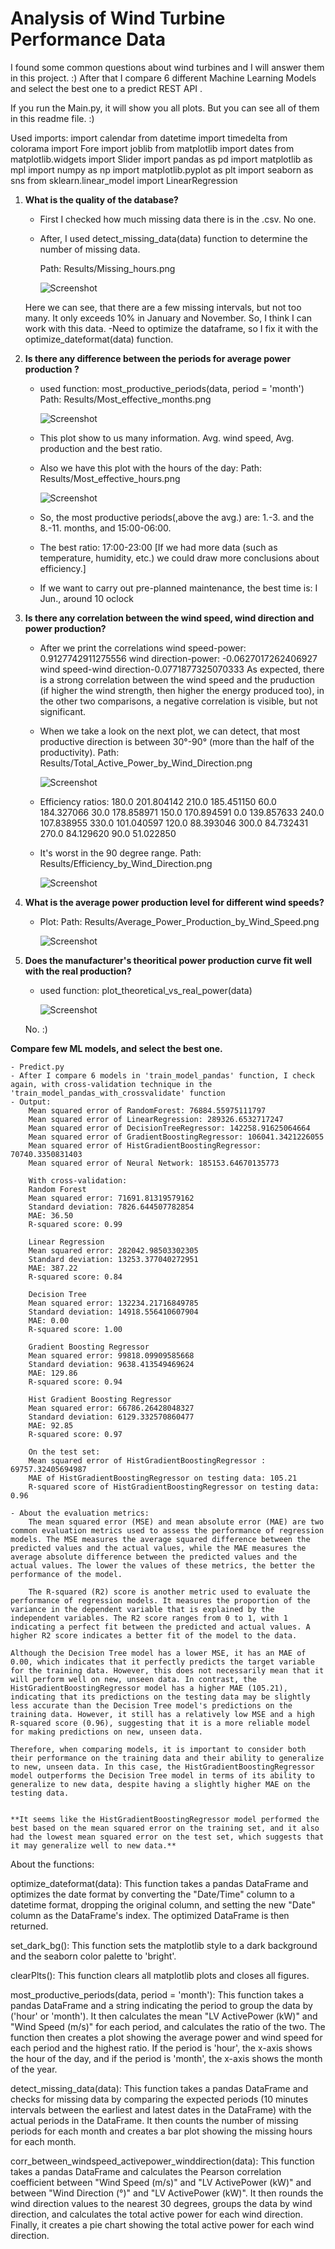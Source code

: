 # Analysis of Wind Turbine Performance Data

I found some common questions about wind turbines and I will answer them in this project. :)
After that I compare 6 different Machine Learning Models and select the best one to a predict REST API .

If you run the Main.py, it will show you all plots. But you can see all of them in this readme file. :)

Used imports:
    import calendar
    from datetime import timedelta
    from colorama import Fore
    import joblib
    from matplotlib import dates
    from matplotlib.widgets import Slider
    import pandas as pd
    import matplotlib as mpl
    import numpy as np
    import matplotlib.pyplot as plt
    import seaborn as sns
    from sklearn.linear_model import LinearRegression

1. **What is the quality of the database?**
    - First I checked how much missing data there is in the .csv. No one.
    - After, I used detect_missing_data(data) function to determine the number of missing data.

        Path: Results/Missing_hours.png

        ![Screenshot](Results/Missing_hours.png)

    Here we can see, that there are a few missing intervals, but not too many. It only exceeds 10% in January and November. So, I think I can work with this data.
    -Need to optimize the dataframe, so I fix it with the optimize_dateformat(data) function.

2. **Is there any difference between the periods for average power production ?**
    - used function: most_productive_periods(data, period = 'month')
        Path: Results/Most_effective_months.png

        ![Screenshot](Results/Most_effective_months.png)

    - This plot show to us many information. Avg. wind speed, Avg. production and the best ratio. 
    - Also we have this plot with the hours of the day:
        Path: Results/Most_effective_hours.png

        ![Screenshot](Results/Most_effective_hours.png)

    - So, the most productive periods(,above the avg.) are: 1.-3. and the 8.-11. months, and 15:00-06:00.
    - The best ratio: 17:00-23:00 [If we had more data (such as temperature, humidity, etc.) we could draw more conclusions about efficiency.]
    - If we want to carry out pre-planned maintenance, the best time is: I Jun., around 10 oclock

3. **Is there any correlation between the wind speed, wind direction and power production?**
    - After we print the correlations
        wind speed-power: 0.9127742911275556
        wind direction-power: -0.0627017262406927
        wind speed-wind direction-0.0771877325070333
    As expected, there is a strong correlation between the wind speed and the pruduction (if higher the wind strength, then higher the energy produced too), in the other two comparisons, a negative correlation is visible, but not significant.
    - When we take a look on the next plot, we can detect, that most productive direction is between 30°-90° (more than the half of the productivity).
        Path: Results/Total_Active_Power_by_Wind_Direction.png

        ![Screenshot](Results/Total_Active_Power_by_Wind_Direction.png)

    - Efficiency ratios:
        180.0                       201.804142
        210.0                       185.451150
        60.0                        184.327066
        30.0                        178.858971
        150.0                       170.894591
        0.0                         139.857633
        240.0                       107.838955
        330.0                       101.040597
        120.0                        88.393046
        300.0                        84.732431
        270.0                        84.129620
        90.0                         51.022850

    - It's worst in the 90 degree range.
        Path: Results/Efficiency_by_Wind_Direction.png

        ![Screenshot](Results/Efficiency_by_Wind_Direction.png)

4. **What is the average power production level for different wind speeds?**
    - Plot:
        Path: Results/Average_Power_Production_by_Wind_Speed.png


        ![Screenshot](Results/Average_Power_Production_by_Wind_Speed.png)

5. **Does the manufacturer's theoritical power production curve fit well with the real production?**
    - used function: plot_theoretical_vs_real_power(data)

        ![Screenshot](Results/Theoretical_vs_real_power.png)

    No. :)


**Compare few ML models, and select the best one.**

    - Predict.py
    - After I compare 6 models in 'train_model_pandas' function, I check again, with cross-validation technique in the  'train_model_pandas_with_crossvalidate' function
    - Output:
        Mean squared error of RandomForest: 76884.55975111797
        Mean squared error of LinearRegression: 289326.6532717247
        Mean squared error of DecisionTreeRegressor: 142258.91625064664
        Mean squared error of GradientBoostingRegressor: 106041.3421226055
        Mean squared error of HistGradientBoostingRegressor: 70740.3350831403
        Mean squared error of Neural Network: 185153.64670135773

        With cross-validation:
        Random Forest
        Mean squared error: 71691.81319579162
        Standard deviation: 7826.644507782854
        MAE: 36.50
        R-squared score: 0.99

        Linear Regression
        Mean squared error: 282042.98503302305
        Standard deviation: 13253.377040272951
        MAE: 387.22
        R-squared score: 0.84

        Decision Tree
        Mean squared error: 132234.21716849785
        Standard deviation: 14918.556410607904
        MAE: 0.00
        R-squared score: 1.00

        Gradient Boosting Regressor
        Mean squared error: 99818.09909585668
        Standard deviation: 9638.413549469624
        MAE: 129.86
        R-squared score: 0.94

        Hist Gradient Boosting Regressor
        Mean squared error: 66786.26428048327
        Standard deviation: 6129.332570860477
        MAE: 92.85
        R-squared score: 0.97

        On the test set:
        Mean squared error of HistGradientBoostingRegressor : 69757.32405694987
        MAE of HistGradientBoostingRegressor on testing data: 105.21
        R-squared score of HistGradientBoostingRegressor on testing data: 0.96

    - About the evaluation metrics:
        The mean squared error (MSE) and mean absolute error (MAE) are two common evaluation metrics used to assess the performance of regression models. The MSE measures the average squared difference between the predicted values and the actual values, while the MAE measures the average absolute difference between the predicted values and the actual values. The lower the values of these metrics, the better the performance of the model.

        The R-squared (R2) score is another metric used to evaluate the performance of regression models. It measures the proportion of the variance in the dependent variable that is explained by the independent variables. The R2 score ranges from 0 to 1, with 1 indicating a perfect fit between the predicted and actual values. A higher R2 score indicates a better fit of the model to the data.

    Although the Decision Tree model has a lower MSE, it has an MAE of 0.00, which indicates that it perfectly predicts the target variable for the training data. However, this does not necessarily mean that it will perform well on new, unseen data. In contrast, the HistGradientBoostingRegressor model has a higher MAE (105.21), indicating that its predictions on the testing data may be slightly less accurate than the Decision Tree model's predictions on the training data. However, it still has a relatively low MSE and a high R-squared score (0.96), suggesting that it is a more reliable model for making predictions on new, unseen data.

    Therefore, when comparing models, it is important to consider both their performance on the training data and their ability to generalize to new, unseen data. In this case, the HistGradientBoostingRegressor model outperforms the Decision Tree model in terms of its ability to generalize to new data, despite having a slightly higher MAE on the testing data.


    **It seems like the HistGradientBoostingRegressor model performed the best based on the mean squared error on the training set, and it also had the lowest mean squared error on the test set, which suggests that it may generalize well to new data.**


About the functions:

optimize_dateformat(data): This function takes a pandas DataFrame and optimizes the date format by converting the "Date/Time" column to a datetime format, dropping the original column, and setting the new "Date" column as the DataFrame's index. The optimized DataFrame is then returned.

set_dark_bg(): This function sets the matplotlib style to a dark background and the seaborn color palette to 'bright'.

clearPlts(): This function clears all matplotlib plots and closes all figures.

most_productive_periods(data, period = 'month'): This function takes a pandas DataFrame and a string indicating the period to group the data by ('hour' or 'month'). It then calculates the mean "LV ActivePower (kW)" and "Wind Speed (m/s)" for each period, and calculates the ratio of the two. The function then creates a plot showing the average power and wind speed for each period and the highest ratio. If the period is 'hour', the x-axis shows the hour of the day, and if the period is 'month', the x-axis shows the month of the year.

detect_missing_data(data): This function takes a pandas DataFrame and checks for missing data by comparing the expected periods (10 minutes intervals between the earliest and latest dates in the DataFrame) with the actual periods in the DataFrame. It then counts the number of missing periods for each month and creates a bar plot showing the missing hours for each month.

corr_between_windspeed_activepower_winddirection(data): This function takes a pandas DataFrame and calculates the Pearson correlation coefficient between "Wind Speed (m/s)" and "LV ActivePower (kW)" and between "Wind Direction (°)" and "LV ActivePower (kW)". It then rounds the wind direction values to the nearest 30 degrees, groups the data by wind direction, and calculates the total active power for each wind direction. Finally, it creates a pie chart showing the total active power for each wind direction.